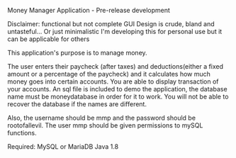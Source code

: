 Money Manager Application - Pre-release development

Disclaimer:
functional but not complete
GUI Design is crude, bland and untasteful... Or just minimalistic
I'm developing this for personal use but it can be applicable for others


This application's purpose is to manage money.

The user enters their paycheck (after taxes) and deductions(either a fixed amount or a
percentage of the paycheck) and it calculates how much money goes into certain accounts.
You are able to display transaction of your accounts. An sql file is included to demo
the application, the database name must be moneydatabase in order for it to work.
You will not be able to recover the database if the names are different.

Also, the username should be mmp and the password should be rootofallevil. The user
mmp should be given permissions to mySQL functions.


Required:
MySQL or MariaDB
Java 1.8
